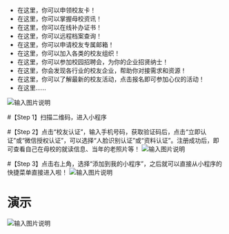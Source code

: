 - 在这里，你可以申领校友卡！
- 在这里，你可以掌握母校资讯！
- 在这里，你可以在线补办证书！
- 在这里，你可以远程档案查询！
- 在这里，你可以申请校友专属邮箱！
- 在这里，你可以加入各类的校友组织！
- 在这里，你可以参加校园招聘会，为你的企业招贤纳士！ 
- 在这里，你会发现各行业的校友企业，帮助你对接需求和资源！
- 在这里，你可以了解最新的校友活动，点击报名即可参加心仪的活动！
-  在这里......

![输入图片说明](https://images.gitee.com/uploads/images/2021/1114/071422_bf521b29_10022184.png "屏幕截图.png")

#【Step 1】扫描二维码，进入小程序

#【Step 2】点击“校友认证”，输入手机号码，获取验证码后，点击“立即认证”或“微信授权认证”，可以选择“人脸识别认证”或“资料认证”。注册成功后，即可查看自己在母校的就读信息、当年的老照片等！
![输入图片说明](https://images.gitee.com/uploads/images/2021/1114/071522_a3b99b0b_10022184.png "屏幕截图.png")

#【Step 3】点击右上角，选择“添加到我的小程序”，之后就可以直接从小程序的快捷菜单直接进入啦！
![输入图片说明](https://images.gitee.com/uploads/images/2021/1114/071618_6be38629_10022184.png "屏幕截图.png")

# 演示
![输入图片说明](https://images.gitee.com/uploads/images/2021/1114/071637_9088f2ef_10022184.jpeg "ccplat-小程序QR.jpg")

